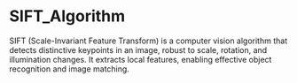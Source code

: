 # SIFT_Algorithm
SIFT (Scale-Invariant Feature Transform) is a computer vision algorithm that detects distinctive keypoints in an image, robust to scale, rotation, and illumination changes. It extracts local features, enabling effective object recognition and image matching.
